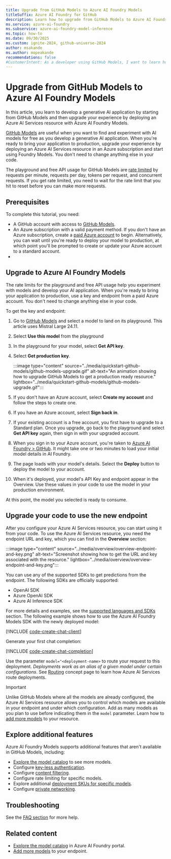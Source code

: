 ```yaml
---
title: Upgrade from GitHub Models to Azure AI Foundry Models
titleSuffix: Azure AI Foundry for GitHub
description: Learn how to upgrade from GitHub Models to Azure AI Foundry Models for production-ready AI applications with enhanced features.
ms.service: azure-ai-foundry
ms.subservice: azure-ai-foundry-model-inference
ms.topic: how-to
ms.date: 09/30/2025
ms.custom: ignite-2024, github-universe-2024
author: msakande   
ms.author: mopeakande
recommendations: false
#CustomerIntent: As a developer using GitHub Models, I want to learn how to upgrade my endpoint to Azure AI Foundry Models so that I can access enhanced features and capabilities for my AI applications.
---
```


# Upgrade from GitHub Models to Azure AI Foundry Models

In this article, you learn to develop a generative AI application by starting from GitHub Models and then upgrade your experience by deploying an Azure AI Services resource with Azure AI Foundry Models.

[GitHub Models](https://docs.github.com/en/github-models/) are useful when you want to find and experiment with AI models for free as you develop a generative AI application. When you're ready to bring your application to production, upgrade your experience by deploying an Azure AI Services resource in an Azure subscription and start using Foundry Models. You don't need to change anything else in your code.

The playground and free API usage for GitHub Models are [rate limited](https://docs.github.com/en/github-models/prototyping-with-ai-models#rate-limits) by requests per minute, requests per day, tokens per request, and concurrent requests. If you get rate limited, you need to wait for the rate limit that you hit to reset before you can make more requests.

## Prerequisites

To complete this tutorial, you need:

- A GitHub account with access to [GitHub Models](https://docs.github.com/en/github-models/).
- An Azure subscription with a valid payment method. If you don't have an Azure subscription, create a [paid Azure account](https://azure.microsoft.com/pricing/purchase-options/pay-as-you-go) to begin. Alternatively, you can wait until you're ready to deploy your model to production, at which point you'll be prompted to create or update your Azure account to a standard account.
- 
## Upgrade to Azure AI Foundry Models

The rate limits for the playground and free API usage help you experiment with models and develop your AI application. When you're ready to bring your application to production, use a key and endpoint from a paid Azure account. You don't need to change anything else in your code.

To get the key and endpoint:

1. Go to [GitHub Models](https://github.com/marketplace/models) and select a model to land on its playground. This article uses Mistral Large 24.11.

1. Select **Use this model** from the playground

1. In the playground for your model, select **Get API key**.

1. Select **Get production key**.

    :::image type="content" source="../media/quickstart-github-models/github-models-upgrade.gif" alt-text="An animation showing how to upgrade GitHub Models to get a production ready resource." lightbox="../media/quickstart-github-models/github-models-upgrade.gif":::

1. If you don't have an Azure account, select **Create my account** and follow the steps to create one.

1. If you have an Azure account, select **Sign back in**.

1. If your existing account is a free account, you first have to upgrade to a Standard plan. Once you upgrade, go back to the playground and select **Get API key** again, then sign in with your upgraded account.

1. When you sign in to your Azure account, you're taken to [Azure AI Foundry > GitHub](https://ai.azure.com/GitHub). It might take one or two minutes to load your initial model details in AI Foundry.

1. The page loads with your model's details. Select the **Deploy** button to deploy the model to your account.

1. When it's deployed, your model's API Key and endpoint appear in the Overview. Use these values in your code to use the model in your production environment.

At this point, the model you selected is ready to consume.

## Upgrade your code to use the new endpoint

After you configure your Azure AI Services resource, you can start using it from your code. To use the Azure AI Services resource, you need the endpoint URL and key, which you can find in the **Overview** section:

:::image type="content" source="../media/overview/overview-endpoint-and-key.png" alt-text="Screenshot showing how to get the URL and key associated with the resource." lightbox="../media/overview/overview-endpoint-and-key.png":::

You can use any of the supported SDKs to get predictions from the endpoint. The following SDKs are officially supported:

* OpenAI SDK
* Azure OpenAI SDK
* Azure AI Inference SDK

For more details and examples, see the [supported languages and SDKs](../supported-languages.md) section. The following example shows how to use the Azure AI Foundry Models SDK with the newly deployed model:

[!INCLUDE [code-create-chat-client](../../foundry-models/includes/code-create-chat-client.md)]

Generate your first chat completion:

[!INCLUDE [code-create-chat-completion](../../foundry-models/includes/code-create-chat-completion.md)]

Use the parameter `model="<deployment-name>` to route your request to this deployment. *Deployments work as an alias of a given model under certain configurations*. See [Routing](inference.md#routing) concept page to learn how Azure AI Services route deployments.

> [!IMPORTANT]
> Unlike GitHub Models where all the models are already configured, the Azure AI Services resource allows you to control which models are available in your endpoint and under which configuration. Add as many models as you plan to use before indicating them in the `model` parameter. Learn how to [add more models](../../model-inference/how-to/create-model-deployments.md) to your resource.

## Explore additional features

Azure AI Foundry Models supports additional features that aren't available in GitHub Models, including:

* [Explore the model catalog](https://ai.azure.com/github/models) to see more models.
* Configure [key-less authentication](../../model-inference/how-to/configure-entra-id.md).
* Configure [content filtering](../../model-inference/how-to/configure-content-filters.md).
* Configure rate limiting for specific models.
* Explore additional [deployment SKUs for specific models](../../model-inference/concepts/deployment-types.md).
* Configure [private networking](../../../ai-services/cognitive-services-virtual-networks.md?context=/azure/ai-foundry/openai/context/context).

## Troubleshooting

See the [FAQ section](../../foundry-models/faq.yml) for more help.

## Related content

* [Explore the model catalog](https://ai.azure.com/github/models) in Azure AI Foundry portal.
* [Add more models](../../model-inference/how-to/create-model-deployments.md) to your endpoint.
